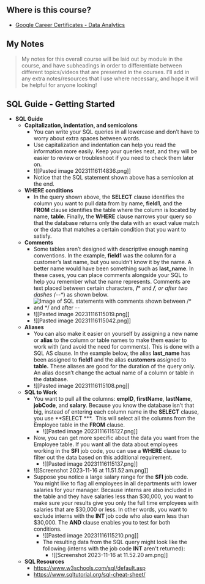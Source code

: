 ## Where is this course?
- [Google Career Certificates - Data Analytics](https://grow.google/certificates/data-analytics/#?modal_active=none)

## My Notes
> My notes for this overall course will be laid out by module in the course, and have subheadings in order to differentiate between different topics/videos that are presented in the courses. I'll add in any extra notes/resources that I use where necessary, and hope it will be helpful for anyone looking!

## SQL Guide - Getting Started
- **SQL Guide**
	- **Capitalization, indentation, and semicolons**
		- You can write your SQL queries in all lowercase and don’t have to worry about extra spaces between words. 
		- Use capitalization and indentation can help you read the information more easily. Keep your queries neat, and they will be easier to review or troubleshoot if you need to check them later on.
		- ![[Pasted image 20231116114836.png]]
		- Notice that the SQL statement shown above has a semicolon at the end.
	- **WHERE conditions**
		- In the query shown above, the **SELECT** clause identifies the column you want to pull data from by name, **field1**, and the **FROM** clause identifies the table where the column is located by name, **table**. Finally, the **WHERE** clause narrows your query so that the database returns only the data with an exact value match or the data that matches a certain condition that you want to satisfy.
	- **Comments**
		- Some tables aren’t designed with descriptive enough naming conventions. In the example, **field1** was the column for a customer’s last name, but you wouldn’t know it by the name. A better name would have been something such as **last_name**. In these cases, you can place comments alongside your SQL to help you remember what the name represents. Comments are text placed between certain characters, **/*** and ***/**, or after two dashes (**--**) as shown below. 
		- ![Image of SQL statements with comments shown between /* and */ and after --](https://d3c33hcgiwev3.cloudfront.net/imageAssetProxy.v1/k4wKMVuhQ6iMCjFbodOopA_eabf1858723e4c43a78ba734f9e40ff1_Screenshot-2021-04-30-10.53.40-AM.png?expiry=1700265600000&hmac=nmNmRb9-1FbUHyEedCJRFBt0UEK3ctBpzjidqu_FrpU)
		- ![[Pasted image 20231116115019.png]]
		- ![[Pasted image 20231116115042.png]]
	- **Aliases**
		- You can also make it easier on yourself by assigning a new name or **alias** to the column or table names to make them easier to work with (and avoid the need for comments). This is done with a SQL AS clause. In the example below, the alias **last_name** has been assigned to **field1** and the alias **customers** assigned to **table.** These aliases are good for the duration of the query only. An alias doesn’t change the actual name of a column or table in the database.
		- ![[Pasted image 20231116115108.png]]
	- **SQL to Work**
		- You want to pull all the columns: **empID**, **firstName**, **lastName**, **jobCode**, and **salary**. Because you know the database isn’t that big, instead of entering each column name in the **SELECT** clause, you use **SELECT ***.  This will select all the columns from the Employee table in the **FROM** clause.
			- ![[Pasted image 20231116115127.png]]
		- Now, you can get more specific about the data you want from the Employee table. If you want all the data about employees working in the **SFI** job code, you can use a **WHERE** clause to filter out the data based on this additional requirement.
			- ![[Pasted image 20231116115137.png]]
		- ![[Screenshot 2023-11-16 at 11.51.52 am.png]]
		- Suppose you notice a large salary range for the **SFI** job code. You might like to flag all employees in all departments with lower salaries for your manager. Because interns are also included in the table and they have salaries less than $30,000, you want to make sure your results give you only the full time employees with salaries that are $30,000 or less. In other words, you want to exclude interns with the **INT** job code who also earn less than $30,000. The **AND** clause enables you to test for both conditions.
			- ![[Pasted image 20231116115210.png]]
			- The resulting data from the SQL query might look like the following (interns with the job code **INT** aren't returned):
				- ![[Screenshot 2023-11-16 at 11.52.20 am.png]]
	- **SQL Resources**
		- https://www.w3schools.com/sql/default.asp
		- https://www.sqltutorial.org/sql-cheat-sheet/

